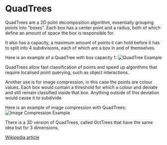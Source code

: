 # QuadTrees

QuadTrees are a 2D point decomposition algorithm, essentially grouping points into "boxes". Each box has a center point and a radius, both of which define an amount of space the box is responsible for.

It also has a capacity, a maximum amount of points it can hold before it has to split into 4 subdivisions, each of which are a box in and of themselves.

Here is an example of a QuadTree with box capacity 1:
![QuadTree Example](https://en.wikipedia.org/wiki/File:Point_quadtree.svg)

QuadTrees allow fast classification of points and speed up algorithms that require localised point querying, such as object interactions. 

Another use is for image compression, in this case the points are colour values. Each box would contain a threshold for which a colour and deviate and still remain classified inside that box. Anything outside of this deviation would cause it to subdivide.

Here is an example of image compression with QuadTrees:
![Image Compression Example](https://en.wikipedia.org/wiki/File:Quadtree_compression_of_an_image.gif)

There is a 3D version of QuadTrees, called OctTrees that have the same idea but for 3 dimensions.

[Wikipedia article](https://en.wikipedia.org/wiki/Quadtree)
